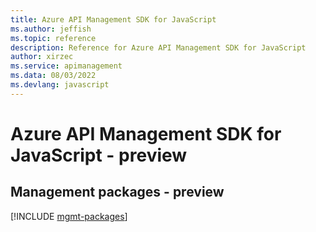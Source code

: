 ```yaml
---
title: Azure API Management SDK for JavaScript
ms.author: jeffish
ms.topic: reference
description: Reference for Azure API Management SDK for JavaScript
author: xirzec
ms.service: apimanagement
ms.data: 08/03/2022
ms.devlang: javascript
---
```

# Azure API Management SDK for JavaScript - preview

## Management packages - preview
[!INCLUDE [mgmt-packages](api-management-mgmt-index.md)]